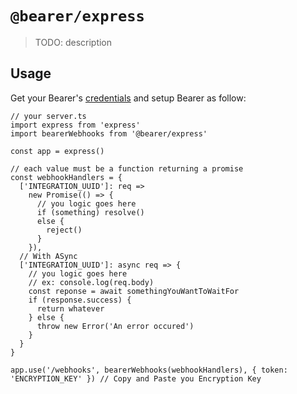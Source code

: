 # `@bearer/express`

> TODO: description

## Usage

Get your Bearer's [credentials](https://app.bearer.sh/keys) and setup Bearer as follow:

```tsx
// your server.ts
import express from 'express'
import bearerWebhooks from '@bearer/express'

const app = express()

// each value must be a function returning a promise
const webhookHandlers = {
  ['INTEGRATION_UUID']: req =>
    new Promise(() => {
      // you logic goes here
      if (something) resolve()
      else {
        reject()
      }
    }),
  // With ASync
  ['INTEGRATION_UUID']: async req => {
    // you logic goes here
    // ex: console.log(req.body)
    const reponse = await somethingYouWantToWaitFor
    if (response.success) {
      return whatever
    } else {
      throw new Error('An error occured')
    }
  }
}

app.use('/webhooks', bearerWebhooks(webhookHandlers), { token: 'ENCRYPTION_KEY' }) // Copy and Paste you Encryption Key
```
